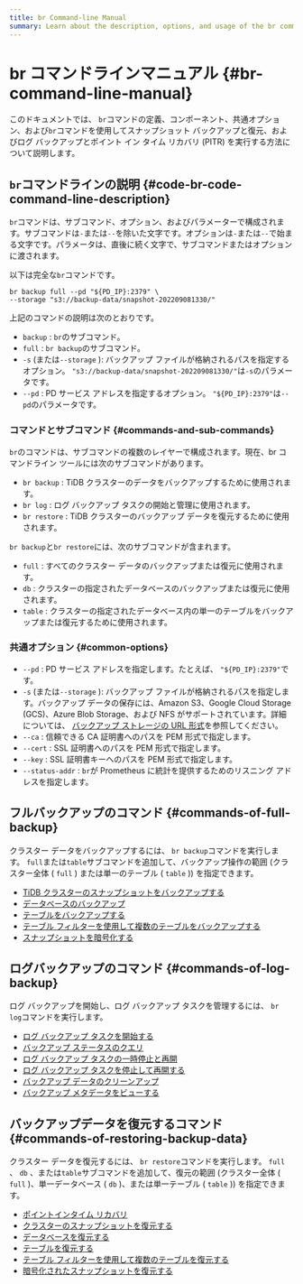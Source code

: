 ```yaml
---
title: br Command-line Manual
summary: Learn about the description, options, and usage of the br command-line tool.
---
```


# br コマンドラインマニュアル {#br-command-line-manual}

このドキュメントでは、 `br`コマンドの定義、コンポーネント、共通オプション、および`br`コマンドを使用してスナップショット バックアップと復元、およびログ バックアップとポイント イン タイム リカバリ (PITR) を実行する方法について説明します。

## <code>br</code>コマンドラインの説明 {#code-br-code-command-line-description}

`br`コマンドは、サブコマンド、オプション、およびパラメーターで構成されます。サブコマンドは`-`または`--`を除いた文字です。オプションは`-`または`--`で始まる文字です。パラメータは、直後に続く文字で、サブコマンドまたはオプションに渡されます。

以下は完全な`br`コマンドです。

```shell
br backup full --pd "${PD_IP}:2379" \
--storage "s3://backup-data/snapshot-202209081330/"
```

上記のコマンドの説明は次のとおりです。

-   `backup` : `br`のサブコマンド。
-   `full` : `br backup`のサブコマンド。
-   `-s` (または`--storage` ): バックアップ ファイルが格納されるパスを指定するオプション。 `"s3://backup-data/snapshot-202209081330/"`は`-s`のパラメータです。
-   `--pd` : PD サービス アドレスを指定するオプション。 `"${PD_IP}:2379"`は`--pd`のパラメータです。

### コマンドとサブコマンド {#commands-and-sub-commands}

`br`のコマンドは、サブコマンドの複数のレイヤーで構成されます。現在、br コマンドライン ツールには次のサブコマンドがあります。

-   `br backup` : TiDB クラスターのデータをバックアップするために使用されます。
-   `br log` : ログ バックアップ タスクの開始と管理に使用されます。
-   `br restore` : TiDB クラスターのバックアップ データを復元するために使用されます。

`br backup`と`br restore`には、次のサブコマンドが含まれます。

-   `full` : すべてのクラスター データのバックアップまたは復元に使用されます。
-   `db` : クラスターの指定されたデータベースのバックアップまたは復元に使用されます。
-   `table` : クラスターの指定されたデータベース内の単一のテーブルをバックアップまたは復元するために使用されます。

### 共通オプション {#common-options}

-   `--pd` : PD サービス アドレスを指定します。たとえば、 `"${PD_IP}:2379"`です。
-   `-s` (または`--storage` ): バックアップ ファイルが格納されるパスを指定します。バックアップ データの保存には、Amazon S3、Google Cloud Storage (GCS)、Azure Blob Storage、および NFS がサポートされています。詳細については、 [バックアップ ストレージの URL 形式](/br/backup-and-restore-storages.md#url-format)を参照してください。
-   `--ca` : 信頼できる CA 証明書へのパスを PEM 形式で指定します。
-   `--cert` : SSL 証明書へのパスを PEM 形式で指定します。
-   `--key` : SSL 証明書キーへのパスを PEM 形式で指定します。
-   `--status-addr` : `br`が Prometheus に統計を提供するためのリスニング アドレスを指定します。

## フルバックアップのコマンド {#commands-of-full-backup}

クラスター データをバックアップするには、 `br backup`コマンドを実行します。 `full`または`table`サブコマンドを追加して、バックアップ操作の範囲 (クラスター全体 ( `full` ) または単一のテーブル ( `table` )) を指定できます。

-   [TiDB クラスターのスナップショットをバックアップする](/br/br-snapshot-manual.md#back-up-cluster-snapshots)
-   [データベースのバックアップ](/br/br-snapshot-manual.md#back-up-a-database)
-   [テーブルをバックアップする](/br/br-snapshot-manual.md#back-up-a-table)
-   [テーブル フィルターを使用して複数のテーブルをバックアップする](/br/br-snapshot-manual.md#back-up-multiple-tables-with-table-filter)
-   [スナップショットを暗号化する](/br/backup-and-restore-storages.md#server-side-encryption)

## ログバックアップのコマンド {#commands-of-log-backup}

ログ バックアップを開始し、ログ バックアップ タスクを管理するには、 `br log`コマンドを実行します。

-   [ログ バックアップ タスクを開始する](/br/br-pitr-manual.md#start-a-backup-task)
-   [バックアップ ステータスのクエリ](/br/br-pitr-manual.md#query-the-backup-status)
-   [ログ バックアップ タスクの一時停止と再開](/br/br-pitr-manual.md#pause-and-resume-a-backup-task)
-   [ログ バックアップ タスクを停止して再開する](/br/br-pitr-manual.md#stop-and-restart-a-backup-task)
-   [バックアップ データのクリーンアップ](/br/br-pitr-manual.md#clean-up-backup-data)
-   [バックアップ メタデータをビューする](/br/br-pitr-manual.md#view-the-backup-metadata)

## バックアップデータを復元するコマンド {#commands-of-restoring-backup-data}

クラスター データを復元するには、 `br restore`コマンドを実行します。 `full` 、 `db` 、または`table`サブコマンドを追加して、復元の範囲 (クラスター全体 ( `full` )、単一データベース ( `db` )、または単一テーブル ( `table` )) を指定できます。

-   [ポイントインタイム リカバリ](/br/br-pitr-manual.md#restore-to-a-specified-point-in-time-pitr)
-   [クラスターのスナップショットを復元する](/br/br-snapshot-manual.md#restore-cluster-snapshots)
-   [データベースを復元する](/br/br-snapshot-manual.md#restore-a-database)
-   [テーブルを復元する](/br/br-snapshot-manual.md#restore-a-table)
-   [テーブル フィルターを使用して複数のテーブルを復元する](/br/br-snapshot-manual.md#restore-multiple-tables-with-table-filter)
-   [暗号化されたスナップショットを復元する](/br/br-snapshot-manual.md#restore-encrypted-snapshots)

